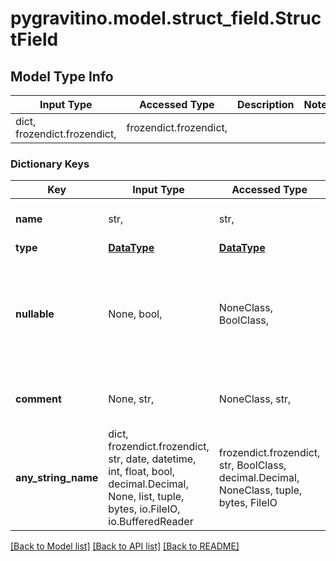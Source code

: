 # pygravitino.model.struct_field.StructField

## Model Type Info
Input Type | Accessed Type | Description | Notes
------------ | ------------- | ------------- | -------------
dict, frozendict.frozendict,  | frozendict.frozendict,  |  | 

### Dictionary Keys
Key | Input Type | Accessed Type | Description | Notes
------------ | ------------- | ------------- | ------------- | -------------
**name** | str,  | str,  | The name of the struct field | 
**type** | [**DataType**](DataType.md) | [**DataType**](DataType.md) |  | 
**nullable** | None, bool,  | NoneClass, BoolClass,  | Whether the struct field is nullable | [optional] if omitted the server will use the default value of True
**comment** | None, str,  | NoneClass, str,  | The comment of the struct field | [optional] 
**any_string_name** | dict, frozendict.frozendict, str, date, datetime, int, float, bool, decimal.Decimal, None, list, tuple, bytes, io.FileIO, io.BufferedReader | frozendict.frozendict, str, BoolClass, decimal.Decimal, NoneClass, tuple, bytes, FileIO | any string name can be used but the value must be the correct type | [optional]

[[Back to Model list]](../../README.md#documentation-for-models) [[Back to API list]](../../README.md#documentation-for-api-endpoints) [[Back to README]](../../README.md)

